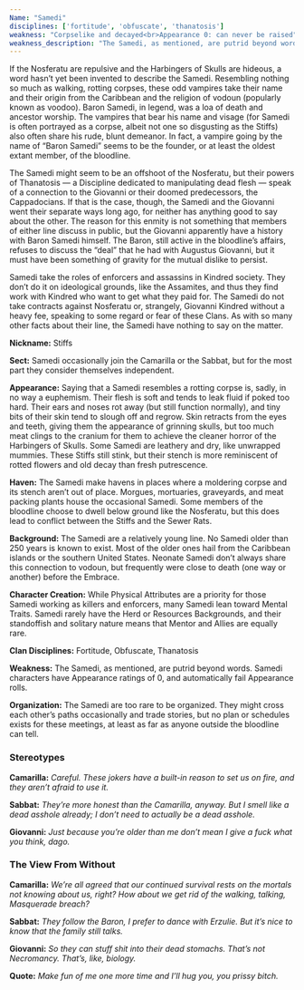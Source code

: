 ```yaml
---
Name: "Samedi"
disciplines: ['fortitude', 'obfuscate', 'thanatosis']
weakness: "Corpselike and decayed<br>Appearance 0: can never be raised"
weakness_description: "The Samedi, as mentioned, are putrid beyond words. Samedi characters have Appearance ratings of 0, and automatically fail Appearance rolls."
---
```


<p>If the Nosferatu are repulsive and the Harbingers of Skulls are hideous, a word hasn’t yet been invented to describe the Samedi. Resembling nothing so much as walking, rotting corpses, these odd vampires take their name and their origin from the Caribbean and the religion of vodoun (popularly known as voodoo). Baron Samedi, in legend, was a loa of death and ancestor worship. The vampires that bear his name and visage (for Samedi is often portrayed as a corpse, albeit not one so disgusting as the Stiffs) also often share his rude, blunt demeanor. In fact, a vampire going by the name of “Baron Samedi” seems to be the founder, or at least the oldest extant member, of the bloodline.</p><p>The Samedi might seem to be an offshoot of the Nosferatu, but their powers of Thanatosis — a Discipline dedicated to manipulating dead flesh — speak of a connection to the Giovanni or their doomed predecessors, the Cappadocians. If that is the case, though, the Samedi and the Giovanni went their separate ways long ago, for neither has anything good to say about the other. The reason for this enmity is not something that members of either line discuss in public, but the Giovanni apparently have a history with Baron Samedi himself. The Baron, still active in the bloodline’s affairs, refuses to discuss the “deal” that he had with Augustus Giovanni, but it must have been something of gravity for the mutual dislike to persist.</p><p>Samedi take the roles of enforcers and assassins in Kindred society. They don’t do it on ideological grounds, like the Assamites, and thus they find work with Kindred who want to get what they paid for. The Samedi do not take contracts against Nosferatu or, strangely, Giovanni Kindred without a heavy fee, speaking to some regard or fear of these Clans. As with so many other facts about their line, the Samedi have nothing to say on the matter.</p><p><b>Nickname:</b> Stiffs</p><p><b>Sect:</b> Samedi occasionally join the Camarilla or the Sabbat, but for the most part they consider themselves independent.</p><p><b>Appearance:</b> Saying that a Samedi resembles a rotting corpse is, sadly, in no way a euphemism. Their flesh is soft and tends to leak fluid if poked too hard. Their ears and noses rot away (but still function normally), and tiny bits of their skin tend to slough off and regrow. Skin retracts from the eyes and teeth, giving them the appearance of grinning skulls, but too much meat clings to the cranium for them to achieve the cleaner horror of the Harbingers of Skulls. Some Samedi are leathery and dry, like unwrapped mummies. These Stiffs still stink, but their stench is more reminiscent of rotted flowers and old decay than fresh putrescence.</p><p><b>Haven:</b> The Samedi make havens in places where a moldering corpse and its stench aren’t out of place. Morgues, mortuaries, graveyards, and meat packing plants house the occasional Samedi. Some members of the bloodline choose to dwell below ground like the Nosferatu, but this does lead to conflict between the Stiffs and the Sewer Rats.</p><p><b>Background:</b> The Samedi are a relatively young line. No Samedi older than 250 years is known to exist. Most of the older ones hail from the Caribbean islands or the southern United States. Neonate Samedi don’t always share this connection to vodoun, but frequently were close to death (one way or another) before the Embrace.</p><p><b>Character Creation:</b> While Physical Attributes are a priority for those Samedi working as killers and enforcers, many Samedi lean toward Mental Traits. Samedi rarely have the Herd or Resources Backgrounds, and their standoffish and solitary nature means that Mentor and Allies are equally rare.</p><p><b>Clan Disciplines:</b> Fortitude, Obfuscate, Thanatosis</p><p><b>Weakness:</b> The Samedi, as mentioned, are putrid beyond words. Samedi characters have Appearance ratings of 0, and automatically fail Appearance rolls.</p><p><b>Organization:</b> The Samedi are too rare to be organized. They might cross each other’s paths occasionally and trade stories, but no plan or schedules exists for these meetings, at least as far as anyone outside the bloodline can tell.</p><div class=ttlStereo><h3>Stereotypes</h3><p><b>Camarilla:</b> <i>Careful. These jokers have a built-in reason to set us on fire, and they aren’t afraid to use it.</i></p><p><b>Sabbat:</b> <i>They’re more honest than the Camarilla, anyway. But I smell like a dead asshole already; I don’t need to actually be a dead asshole.</i></p><p><b>Giovanni:</b> <i>Just because you’re older than me don’t mean I give a fuck what you think, dago.</i></p></div><div class=ttlStereo><h3>The View From Without</h3><p><b>Camarilla:</b> <i>We’re all agreed that our continued survival rests on the mortals not knowing about us, right? How about we get rid of the walking, talking, Masquerade breach?</i></p><p><b>Sabbat:</b> <i>They follow the Baron, I prefer to dance with Erzulie. But it’s nice to know that the family still talks.</i></p><p><b>Giovanni:</b> <i>So they can stuff shit into their dead stomachs. That’s not Necromancy. That’s, like, biology.</i></p><p class=ttlQuote><b>Quote:</b> <i>Make fun of me one more time and I’ll hug you, you prissy bitch.</i></p></div>